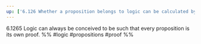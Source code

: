 ```yaml
---
up: ['6.126 Whether a proposition belongs to logic can be calculated by calculating the logical properties of the symbol.']
---
```

6.1265 Logic can always be conceived to be such that every proposition is its own proof.
%%
#logic #propositions #proof %%